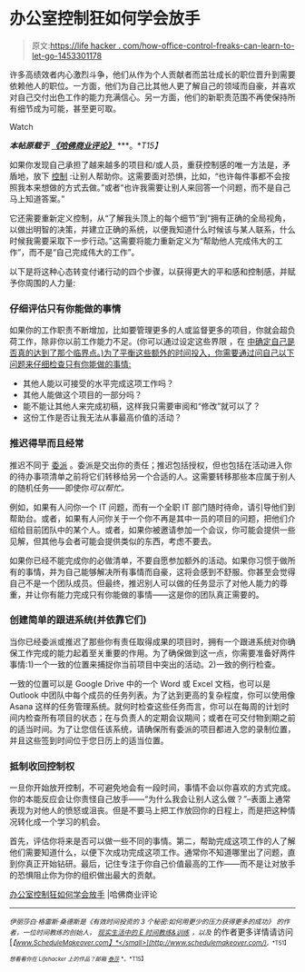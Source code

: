# 办公室控制狂如何学会放手

> 原文:[https://life hacker . com/how-office-control-freaks-can-learn-to-let-go-1453301178](https://lifehacker.com/how-office-control-freaks-can-learn-to-let-go-1453301178)

许多高绩效者内心激烈斗争，他们从作为个人贡献者而茁壮成长的职位晋升到需要依赖他人的职位。一方面，他们为自己比其他人更了解自己的领域而自豪，并喜欢对自己交付出色工作的能力充满信心。另一方面，他们的新职责范围不再使保持所有细节成为可能，甚至更可取。

Watch

***本帖原载于*** [***《哈佛商业评论》***](http://blogs.hbr.org/2013/10/how-office-control-freaks-can-learn-to-let-go/) ***。**T15】*

如果你发现自己承担了越来越多的项目和/或人员，重获控制感的唯一方法是，矛盾地，放下 [控制](https://lifehacker.com/how-self-control-works-and-how-to-boost-your-willpower-5802572) :让别人帮助你。这需要面对恐惧，比如，“也许每件事都不会按照我本来想做的方式去做。”或者“也许我需要让别人来回答一个问题，而不是自己马上知道答案。”

它还需要重新定义控制，从“了解我头顶上的每个细节”到“拥有正确的全局视角，以做出明智的决策，并建立正确的系统，以便我知道什么时候该与某人联系，什么时候我需要采取下一步行动。”这需要将能力重新定义为“帮助他人完成伟大的工作”，而不是“自己完成伟大的工作”。

以下是将这种心态转变付诸行动的四个步骤，以获得更大的平和感和控制感，并赋予你周围的人力量:

### **仔细评估只有你能做的事情**

如果你的工作职责不断增加，比如要管理更多的人或监督更多的项目，你就会超负荷工作，除非你以前工作能力不足。(你可以通过设定这些界限 ，在 [中确定自己是否真的达到了那个临界点。)为了平衡这些额外的时间投入，你需要通过问自己以下问题来仔细检查只有你能做的事情:](http://blogs.hbr.org/cs/2013/05/stop_work_overload_by_setting.html)

*   其他人能以可接受的水平完成这项工作吗？
*   其他人能做这个项目的一部分吗？
*   能不能让其他人来完成初稿，这样我只需要审阅和“修改”就可以了？
*   这份工作是否让我无法从事最高价值的活动？

### **推迟得早而且经常**

推迟不同于 [委派](https://lifehacker.com/why-i-suck-at-delegating-and-you-might-too-5670934) 。委派是交出你的责任；推迟包括授权，但也包括在活动进入你的待办事项清单之前将它们转移给另一个合适的人。这需要转移那些本应属于别人的随机任务——即使你*可以帮忙。*

例如，如果有人问你一个 IT 问题，而有一个全职 IT 部门随时待命，请引导他们到帮助台。或者，如果有人问你关于一个你不再是其中一员的项目的问题，把他们介绍给目前团队中的某个人。或者，如果你被邀请参加一个会议，你可能会提供一些见解，但其他与会者可能会提供类似的东西，考虑不要去。

如果你已经不能完成你的必做清单，不要自愿参加额外的活动。如果你习惯于做所有的事情，并为自己能够解决所有事情而自豪，这将会感到不舒服。你甚至会觉得自己不是一个团队成员。但最终，推迟别人可以做的任务显示了对他人能力的尊重，并让你有能力完成只有你能做的事情——这是你的团队真正需要的。

### **创建简单的跟进系统(并依靠它们)**

当你已经委派或推迟了那些你有责任取得成果的项目时，拥有一个跟进系统对你确保工作完成的能力起着至关重要的作用。为了确保做到这一点，你需要准备好两件事情:1)一个一致的位置来捕捉你当前项目中突出的活动。2)一致的例行检查。

一致的位置可以是 Google Drive 中的一个 Word 或 Excel 文档，也可以是 Outlook 中团队中每个成员的任务列表。为了达到更高的复杂程度，你可以使用像 Asana 这样的任务管理系统。就何时检查这些任务而言，你可以在每周的计划时间内检查所有项目的状态；在与负责人的定期会议期间；或者在可交付物到期之前的适当时间。为了让您信任该系统，请确保所有委派的项目都进入您的录制位置，并且这些签到时间位于您日历上的适当位置。

### **抵制收回控制权**

一旦你开始放开控制，不可避免地会有一段时间，事情不会以你喜欢的方式完成。你的本能反应会让你责怪自己放手——“为什么我会让别人这么做？”–表面上通常表现为对他人的愤怒或沮丧。但是不要马上把工作放回你的日程上，而是把这种情况转化成一个学习的机会。

首先，评估你将来是否可以做一些不同的事情。第二，帮助完成这项工作的人了解他们需要知道什么，以便下次成功完成这项工作。通常你不知道哪里出了问题，直到你真正开始钻研。最后，记住专注于你自己价值最高的工作——而不是让对放手的恐惧阻止你为你的组织做出最大的贡献。

[办公室控制狂如何学会放手](http://blogs.hbr.org/2013/10/how-office-control-freaks-can-learn-to-let-go/) |哈佛商业评论

* * *

<small>*伊丽莎白·格雷斯·桑德斯是《有效时间投资的 3 个秘密:如何用更少的压力获得更多的成功》*</small> <small>*的作者，一位时间教练的创始人，*</small> [<small>*现实生活中的 E 时间教练&训练*</small>](http://www.reallifee.com/coaching) <small>*，以及*</small> 的作者更多详情请访问[<small>*【www.ScheduleMakeover.com】*</small>](http://www.schedulemakeover.com/)<small>*。*T51】</small>

<small>*想看看你在 Lifehacker 上的作品？邮箱*</small> [<small>*泰莎*</small>](https://mail.google.com/mail/?view=cm&fs=1&tf=1&to=tessa@lifehacker.com) <small>*。*T15】</small>